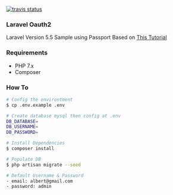 <!-- badge -->
[![travis status](https://img.shields.io/travis/tanhauhau/generator-badge.svg)](https://travis-ci.org/tanhauhau/generator-badge)
<!-- endbadge -->

### Laravel Oauth2 
Laravel Version 5.5 Sample using Passport
Based on [This Tutorial](https://www.codepolitan.com/api-otentikasi-menggunakan-passport-laravel-59fc1153796b9)

### Requirements
- PHP 7.x
- Composer

### How To
```bash
# Config the environtment
$ cp .env.example .env

# Create database mysql then config at .env
DB_DATABASE=
DB_USERNAME=
DB_PASSWORD=

# Install Dependencies
$ composer install

# Populate DB
$ php artisan migrate --seed

# Default Username & Password
- email: albert@gmail.com
- password: admin
```

